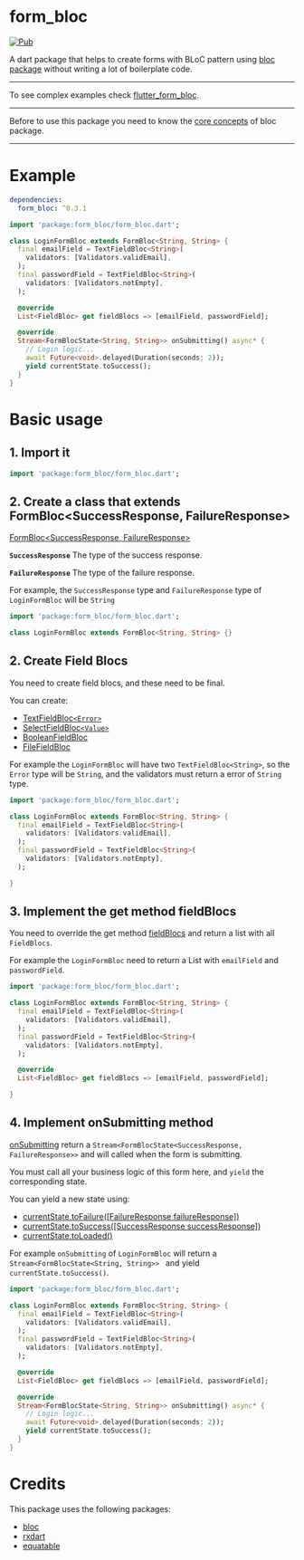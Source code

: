# form_bloc
[![Pub](https://img.shields.io/pub/v/form_bloc.svg)](https://pub.dev/packages/form_bloc)

A dart package that helps to create forms with BLoC pattern using [bloc package](https://github.com/felangel/bloc/tree/master/packages/bloc) without writing a lot of boilerplate code.

---

To see complex examples check [flutter_form_bloc](https://github.com/GiancarloCode/form_bloc/tree/master/packages/flutter_form_bloc/).

___
Before to use this package you need to know the [core concepts](https://felangel.github.io/bloc/#/coreconcepts) of bloc package.

---

# Example

```yaml
dependencies:
  form_bloc: ^0.3.1
```

```dart
import 'package:form_bloc/form_bloc.dart';

class LoginFormBloc extends FormBloc<String, String> {
  final emailField = TextFieldBloc<String>(
    validators: [Validators.validEmail],
  );
  final passwordField = TextFieldBloc<String>(
    validators: [Validators.notEmpty],
  );

  @override
  List<FieldBloc> get fieldBlocs => [emailField, passwordField];

  @override
  Stream<FormBlocState<String, String>> onSubmitting() async* {
    // Login logic...
    await Future<void>.delayed(Duration(seconds: 2));
    yield currentState.toSuccess();
  }
}

```

# Basic usage

## 1. Import it
```dart
import 'package:form_bloc/form_bloc.dart';
```

## 2. Create a class that extends FormBloc<SuccessResponse, FailureResponse>

[FormBloc<SuccessResponse, FailureResponse>](https://pub.dev/documentation/form_bloc/latest/form_bloc/FormBloc-class.html)

**`SuccessResponse`** The type of the success response.

**`FailureResponse`** The type of the failure response.

For example, the `SuccessResponse` type and `FailureResponse` type of `LoginFormBloc` will be `String`

```dart
import 'package:form_bloc/form_bloc.dart';

class LoginFormBloc extends FormBloc<String, String> {}

```

## 2. Create Field Blocs
You need to create field blocs, and these need to be final.

You can create:

* [TextFieldBloc`<Error>`](https://pub.dev/documentation/form_bloc/latest/form_bloc/TextFieldBloc-class.html)
* [SelectFieldBloc`<Value>`](https://pub.dev/documentation/form_bloc/latest/form_bloc/SelectFieldBloc-class.html)
* [BooleanFieldBloc](https://pub.dev/documentation/form_bloc/latest/form_bloc/BooleanFieldBloc-class.html)
* [FileFieldBloc](https://pub.dev/documentation/form_bloc/latest/form_bloc/FileFieldBloc-class.html)

For example the `LoginFormBloc` will have two `TextFieldBloc<String>`, so the `Error` type will be `String`, and the validators must return a error of `String` type.

```dart
import 'package:form_bloc/form_bloc.dart';

class LoginFormBloc extends FormBloc<String, String> {
  final emailField = TextFieldBloc<String>(
    validators: [Validators.validEmail],
  );
  final passwordField = TextFieldBloc<String>(
    validators: [Validators.notEmpty],
  );

}

```

## 3. Implement the get method fieldBlocs
You need to override the get method [fieldBlocs](https://pub.dev/documentation/form_bloc/latest/form_bloc/FormBloc/fieldBlocs.html) and return a list with all `FieldBlocs`.


For example the `LoginFormBloc` need to return a List with `emailField` and `passwordField`.


```dart
import 'package:form_bloc/form_bloc.dart';

class LoginFormBloc extends FormBloc<String, String> {
  final emailField = TextFieldBloc<String>(
    validators: [Validators.validEmail],
  );
  final passwordField = TextFieldBloc<String>(
    validators: [Validators.notEmpty],
  );

  @override
  List<FieldBloc> get fieldBlocs => [emailField, passwordField];

}

```

## 4. Implement onSubmitting method

[onSubmitting](https://pub.dev/documentation/form_bloc/latest/form_bloc/FormBloc/onSubmitting.html) return a `Stream<FormBlocState<SuccessResponse, FailureResponse>>` and will called when the form is submitting.

You must call all your business logic of this form here, and `yield` the corresponding state.

You can yield a new state using:  


* [currentState.toFailure([FailureResponse failureResponse])](https://pub.dev/documentation/form_bloc/latest/form_bloc/FormBlocState/toFailure.html)
* [currentState.toSuccess([SuccessResponse successResponse])](https://pub.dev/documentation/form_bloc/latest/form_bloc/FormBlocState/toFailure.html)
* [currentState.toLoaded()](https://pub.dev/documentation/form_bloc/latest/form_bloc/FormBlocState/toLoading.html)

For example `onSubmitting` of `LoginFormBloc` will return a `Stream<FormBlocState<String, String>> ` and  yield `currentState.toSuccess()`.

```dart
import 'package:form_bloc/form_bloc.dart';

class LoginFormBloc extends FormBloc<String, String> {
  final emailField = TextFieldBloc<String>(
    validators: [Validators.validEmail],
  );
  final passwordField = TextFieldBloc<String>(
    validators: [Validators.notEmpty],
  );

  @override
  List<FieldBloc> get fieldBlocs => [emailField, passwordField];

  @override
  Stream<FormBlocState<String, String>> onSubmitting() async* {
    // Login logic...
    await Future<void>.delayed(Duration(seconds: 2));
    yield currentState.toSuccess();
  }
}

```

# Credits
This package uses the following packages:

* [bloc](https://pub.dev/packages/bloc)
* [rxdart](https://pub.dev/packages/rxdart)
* [equatable](https://pub.dev/packages/equatable)
